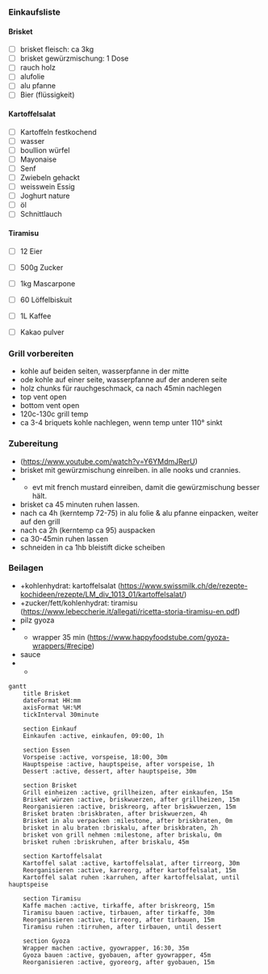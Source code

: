 ### Einkaufsliste
#### Brisket
- [ ] brisket fleisch: ca 3kg
- [ ] brisket gewürzmischung: 1 Dose
- [ ] rauch holz
- [ ] alufolie
- [ ] alu pfanne
- [ ] Bier (flüssigkeit)

#### Kartoffelsalat
- [ ] Kartoffeln festkochend
- [ ] wasser
- [ ] boullion würfel
- [ ] Mayonaise
- [ ] Senf
- [ ] Zwiebeln gehackt
- [ ] weisswein Essig
- [ ] Joghurt nature
- [ ] öl
- [ ] Schnittlauch

#### Tiramisu
- [ ] 12 Eier
- [ ] 500g Zucker
- [ ] 1kg Mascarpone
- [ ] 60 Löffelbiskuit
- [ ] 1L Kaffee
- [ ] Kakao pulver


### Grill vorbereiten
- kohle auf beiden seiten, wasserpfanne in der mitte
- ode kohle auf einer seite, wasserpfanne auf der anderen seite
- holz chunks für rauchgeschmack, ca nach 45min nachlegen
- top vent open
- bottom vent open
- 120c-130c grill temp
- ca 3-4 briquets kohle nachlegen, wenn temp unter 110° sinkt

### Zubereitung
- (https://www.youtube.com/watch?v=Y6YMdmJRerU)
- brisket mit gewürzmischung einreiben. in alle nooks und crannies.
- - evt mit french mustard einreiben, damit die gewürzmischung besser hält.
- brisket ca 45 minuten ruhen lassen.
- nach ca 4h (kerntemp 72-75) in alu folie & alu pfanne einpacken, weiter auf den grill
- nach ca 2h (kerntemp ca 95) auspacken
- ca 30-45min ruhen lassen
- schneiden in ca 1hb bleistift dicke scheiben


### Beilagen
- +kohlenhydrat: kartoffelsalat (https://www.swissmilk.ch/de/rezepte-kochideen/rezepte/LM_div_1013_01/kartoffelsalat/)
- +zucker/fett/kohlenhydrat: tiramisu (https://www.lebeccherie.it/allegati/ricetta-storia-tiramisu-en.pdf)
- pilz gyoza
- - wrapper 35 min (https://www.happyfoodstube.com/gyoza-wrappers/#recipe)
- sauce
- - 

```mermaid
gantt
    title Brisket
    dateFormat HH:mm
    axisFormat %H:%M
    tickInterval 30minute

    section Einkauf
    Einkaufen :active, einkaufen, 09:00, 1h
    
    section Essen
    Vorspeise :active, vorspeise, 18:00, 30m
    Hauptspeise :active, hauptspeise, after vorspeise, 1h
    Dessert :active, dessert, after hauptspeise, 30m

    section Brisket
    Grill einheizen :active, grillheizen, after einkaufen, 15m
    Brisket würzen :active, briskwuerzen, after grillheizen, 15m
    Reorganisieren :active, briskreorg, after briskwuerzen, 15m
    Brisket braten :briskbraten, after briskwuerzen, 4h
    Brisket in alu verpacken :milestone, after briskbraten, 0m
    brisket in alu braten :briskalu, after briskbraten, 2h
    brisket von grill nehmen :milestone, after briskalu, 0m
    brisket ruhen :briskruhen, after briskalu, 45m

    section Kartoffelsalat
    Kartoffel salat :active, kartoffelsalat, after tirreorg, 30m
    Reorganisieren :active, karreorg, after kartoffelsalat, 15m
    Kartoffel salat ruhen :karruhen, after kartoffelsalat, until hauptspeise

    section Tiramisu
    Kaffe machen :active, tirkaffe, after briskreorg, 15m
    Tiramisu bauen :active, tirbauen, after tirkaffe, 30m
    Reorganisieren :active, tirreorg, after tirbauen, 15m
    Tiramisu ruhen :tirruhen, after tirbauen, until dessert
    
    section Gyoza
    Wrapper machen :active, gyowrapper, 16:30, 35m
    Gyoza bauen :active, gyobauen, after gyowrapper, 45m
    Reorganisieren :active, gyoreorg, after gyobauen, 15m
```
